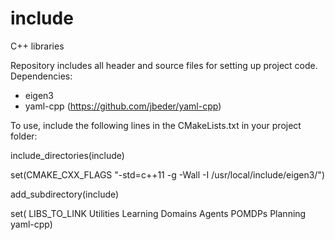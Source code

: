 # include
C++ libraries

Repository includes all header and source files for setting up project code.
Dependencies:
  - eigen3
  - yaml-cpp (https://github.com/jbeder/yaml-cpp)

To use, include the following lines in the CMakeLists.txt in your project folder:

include_directories(include)

set(CMAKE_CXX_FLAGS "-std=c++11 -g -Wall -I /usr/local/include/eigen3/")

add_subdirectory(include)

set( LIBS_TO_LINK Utilities Learning Domains Agents POMDPs Planning yaml-cpp)
